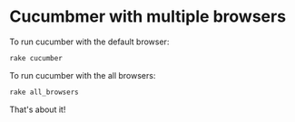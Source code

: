 # Cucumbmer with multiple browsers 

To run cucumber with the default browser:
```bash
rake cucumber
```

To run cucumber with the all browsers:
```bash
rake all_browsers
```

That's about it!
